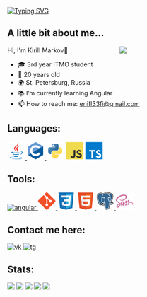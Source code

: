 <a href="https://git.io/typing-svg"><img src="https://readme-typing-svg.demolab.com?font=Rubik+Broken+Fax&size=36&pause=1000&color=01BF00&vCenter=true&random=false&width=478&height=57&lines=Hi%2C+I'm+Kirill;Hi%2C+I'm+enifl33fi" alt="Typing SVG"/></a>

## A little bit about me...

<img src="https://media.giphy.com/media/v1.Y2lkPTc5MGI3NjExcWw2bGM5djY4NWVmOGdyNThvcjJ3cmEwY2twb25hOTd3Ym43ZjByayZlcD12MV9pbnRlcm5hbF9naWZfYnlfaWQmY3Q9cw/5eLDrEaRGHegx2FeF2/giphy.gif" align="right" width=250px>

Hi, I'm Kirill Markov👋
- 🎓 3rd year ITMO student
- 🌱 20 years old
- 🌍 St. Petersburg, Russia
- 📚 I’m currently learning Angular
- 📫 How to reach me: enifl33fi@gmail.com

## Languages:
<p align="left"> 
<a href="https://www.java.com/en/" target="_blank" rel="noreferrer"> <img src="https://raw.githubusercontent.com/devicons/devicon/55609aa5bd817ff167afce0d965585c92040787a/icons/java/java-original.svg" alt="java" width="40" height="40"/> </a> 
<a href="https://learn.microsoft.com/en-us/cpp/c-language/" target="_blank" rel="noreferrer"> <img src="https://raw.githubusercontent.com/devicons/devicon/55609aa5bd817ff167afce0d965585c92040787a/icons/c/c-original.svg" alt="c" width="40" height="40"/> </a> 
<a href="https://www.python.org" target="_blank" rel="noreferrer"> <img src="https://raw.githubusercontent.com/devicons/devicon/55609aa5bd817ff167afce0d965585c92040787a/icons/python/python-original.svg" alt="python" width="40" height="40"/></a>
<a href="https://developer.mozilla.org/ru/docs/Web/JavaScript" target="_blank" rel="noreferrer"> <img src="https://raw.githubusercontent.com/devicons/devicon/55609aa5bd817ff167afce0d965585c92040787a/icons/javascript/javascript-original.svg" alt="js" width="40" height="40"/></a>
<a href="https://www.typescriptlang.org" target="_blank" rel="noreferrer"> <img src="https://raw.githubusercontent.com/devicons/devicon/55609aa5bd817ff167afce0d965585c92040787a/icons/typescript/typescript-original.svg" alt="ts" width="40" height="40"/></a>
</p>

## Tools:
<p align="left"> 
<a href="https://angular.io" target="_blank" rel="noreferrer"> <img src="https://angular.io/assets/images/logos/angular/angular.svg" alt="angular" width="40" height="40"/> </a> 
<a href="https://git-scm.com" target="_blank" rel="noreferrer"> <img src="https://raw.githubusercontent.com/devicons/devicon/55609aa5bd817ff167afce0d965585c92040787a/icons/git/git-original.svg" alt="git" width="40" height="40"/> </a> 
<a href="https://developer.mozilla.org/en-US/docs/Web/CSS" target="_blank" rel="noreferrer"> <img src="https://raw.githubusercontent.com/devicons/devicon/55609aa5bd817ff167afce0d965585c92040787a/icons/css3/css3-original.svg" alt="css3" width="40" height="40"/> </a> 
<a href="https://developer.mozilla.org/en-US/docs/Web/HTML" target="_blank" rel="noreferrer"> <img src="https://raw.githubusercontent.com/devicons/devicon/55609aa5bd817ff167afce0d965585c92040787a/icons/html5/html5-original.svg" alt="html5" width="40" height="40"/> </a>
<a href="https://www.postgresql.org" target="_blank" rel="noreferrer"> <img src="https://raw.githubusercontent.com/devicons/devicon/55609aa5bd817ff167afce0d965585c92040787a/icons/postgresql/postgresql-original.svg" alt="postgresql" width="40" height="40"/> </a>
<a href="https://sass-lang.com" target="_blank" rel="noreferrer"> <img src="https://raw.githubusercontent.com/devicons/devicon/55609aa5bd817ff167afce0d965585c92040787a/icons/sass/sass-original.svg" alt="sass" width="40" height="40"/> </a>
</p>

## Contact me here:
<p align="left"> 
<a href="https://vk.com/enifleefi" target="_blank" rel="noreferrer"> <img src="https://thumb.cloud.mail.ru/weblink/thumb/xw1/TfKk/QGyS93cW7/PNG%20-%20digital/VK%20Logo.png" alt="vk" width="40" height="40"/> </a> 
<a href="https://t.me/enifl33fi" target="_blank" rel="noreferrer"> <img src="https://upload.wikimedia.org/wikipedia/commons/thumb/8/82/Telegram_logo.svg/768px-Telegram_logo.svg.png" alt="tg" width="40" height="40"/> </a> 
</p>

## Stats:

![](http://github-profile-summary-cards.vercel.app/api/cards/profile-details?username=enifl33fi&theme=solarized_dark)
![](https://github-profile-summary-cards.vercel.app/api/cards/most-commit-language?username=enifl33fi&theme=solarized_dark) ![](https://github-profile-summary-cards.vercel.app/api/cards/repos-per-language?username=enifl33fi&theme=solarized_dark)
![](https://github-profile-summary-cards.vercel.app/api/cards/stats?username=enifl33fi&theme=solarized_dark) ![](https://github-profile-summary-cards.vercel.app/api/cards/productive-time?username=enifl33fi&theme=solarized_dark&utcOffset=3)
